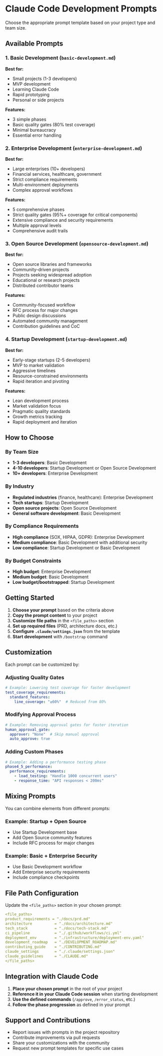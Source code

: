 # Claude Code Development Prompts

Choose the appropriate prompt template based on your project type and team size.

## Available Prompts

### 1. Basic Development (`basic-development.md`)
**Best for:**
- Small projects (1-3 developers)
- MVP development
- Learning Claude Code
- Rapid prototyping
- Personal or side projects

**Features:**
- 3 simple phases
- Basic quality gates (80% test coverage)
- Minimal bureaucracy
- Essential error handling

### 2. Enterprise Development (`enterprise-development.md`)
**Best for:**
- Large enterprises (10+ developers)
- Financial services, healthcare, government
- Strict compliance requirements
- Multi-environment deployments
- Complex approval workflows

**Features:**
- 5 comprehensive phases
- Strict quality gates (95%+ coverage for critical components)
- Extensive compliance and security requirements
- Multiple approval levels
- Comprehensive audit trails

### 3. Open Source Development (`opensource-development.md`)
**Best for:**
- Open source libraries and frameworks
- Community-driven projects
- Projects seeking widespread adoption
- Educational or research projects
- Distributed contributor teams

**Features:**
- Community-focused workflow
- RFC process for major changes
- Public design discussions
- Automated community management
- Contribution guidelines and CoC

### 4. Startup Development (`startup-development.md`)
**Best for:**
- Early-stage startups (2-5 developers)
- MVP to market validation
- Aggressive timelines
- Resource-constrained environments
- Rapid iteration and pivoting

**Features:**
- Lean development process
- Market validation focus
- Pragmatic quality standards
- Growth metrics tracking
- Rapid deployment and iteration

## How to Choose

### By Team Size
- **1-3 developers**: Basic Development
- **4-10 developers**: Startup Development or Open Source Development
- **10+ developers**: Enterprise Development

### By Industry
- **Regulated industries** (finance, healthcare): Enterprise Development
- **Tech startups**: Startup Development
- **Open source projects**: Open Source Development
- **General software development**: Basic Development

### By Compliance Requirements
- **High compliance** (SOX, HIPAA, GDPR): Enterprise Development
- **Medium compliance**: Basic Development with additional security
- **Low compliance**: Startup Development or Basic Development

### By Budget Constraints
- **High budget**: Enterprise Development
- **Medium budget**: Basic Development
- **Low budget/bootstrapped**: Startup Development

## Getting Started

1. **Choose your prompt** based on the criteria above
2. **Copy the prompt content** to your project
3. **Customize file paths** in the `<file_paths>` section
4. **Set up required files** (PRD, architecture docs, etc.)
5. **Configure `.claude/settings.json`** from the template
6. **Start development** with `/bootstrap` command

## Customization

Each prompt can be customized by:

### Adjusting Quality Gates
```yaml
# Example: Lowering test coverage for faster development
test_coverage_requirements:
  standard_features:
    line_coverage: "≥60%"  # Reduced from 80%
```

### Modifying Approval Process
```yaml
# Example: Removing approval gates for faster iteration
human_approval_gate:
  approver: "None"  # Skip manual approval
  auto_approve: true
```

### Adding Custom Phases
```yaml
# Example: Adding a performance testing phase
phase4_5_performance:
  performance_requirements:
    - load_testing: "Handle 1000 concurrent users"
    - response_time: "API responses < 200ms"
```

## Mixing Prompts

You can combine elements from different prompts:

### Example: Startup + Open Source
- Use Startup Development base
- Add Open Source community features
- Include RFC process for major changes

### Example: Basic + Enterprise Security
- Use Basic Development workflow
- Add Enterprise security requirements
- Include compliance checkpoints

## File Path Configuration

Update the `<file_paths>` section in your chosen prompt:

```yaml
<file_paths>
product_requirements = "./docs/prd.md"
architecture          = "./docs/architecture.md"
tech_stack            = "./docs/tech-stack.md"
ci_pipeline           = "./.github/workflows/ci.yml"
deployment_env        = "./infrastructure/deployment-env.yaml"
development_roadmap   = "./DEVELOPMENT_ROADMAP.md"
contributing_guide    = "./CONTRIBUTING.md"
claude_settings       = "./.claude/settings.json"
claude_guidelines     = "./CLAUDE.md"
</file_paths>
```

## Integration with Claude Code

1. **Place your chosen prompt** in the root of your project
2. **Reference it in your Claude Code session** when starting development
3. **Use the defined commands** (`/approve`, `/error_status`, etc.)
4. **Follow the phase progression** as defined in your prompt

## Support and Contributions

- Report issues with prompts in the project repository
- Contribute improvements via pull requests
- Share your customizations with the community
- Request new prompt templates for specific use cases